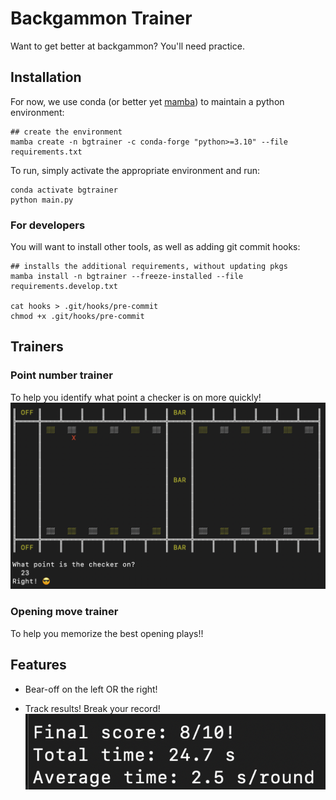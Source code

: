 # Backgammon Trainer

Want to get better at backgammon? You'll need practice. 

## Installation

For now, we use conda (or better yet [mamba](https://github.com/conda-forge/miniforge)) to maintain a python environment: 

```
## create the environment
mamba create -n bgtrainer -c conda-forge "python>=3.10" --file requirements.txt
```
To run, simply activate the appropriate environment and run:

 ```
 conda activate bgtrainer
 python main.py
 ```

### For developers
You will want to install other tools, as well as adding git commit hooks:
```
## installs the additional requirements, without updating pkgs
mamba install -n bgtrainer --freeze-installed --file requirements.develop.txt

cat hooks > .git/hooks/pre-commit
chmod +x .git/hooks/pre-commit
```
 
## Trainers

### Point number trainer
To help you identify what point a checker is on more quickly!
![](docs/point_number_trainer.png)

### Opening move trainer
To help you memorize the best opening plays!!

## Features

* Bear-off on the left OR the right!

* Track results! Break your record!
![](docs/results.png)
